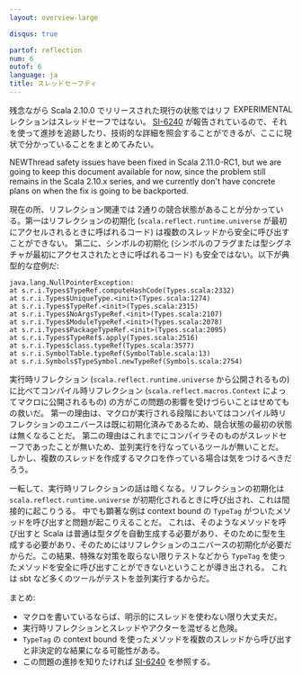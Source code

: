 ```yaml
---
layout: overview-large

disqus: true

partof: reflection
num: 6
outof: 6
language: ja
title: スレッドセーフティ
---
```


<span class="label important" style="float: right;">EXPERIMENTAL</span>

残念ながら Scala 2.10.0 でリリースされた現行の状態ではリフレクションはスレッドセーフではない。
[SI-6240](https://issues.scala-lang.org/browse/SI-6240) が報告されているので、それを使って進捗を追跡したり、技術的な詳細を照会することができるが、ここに現状で分かっていることをまとめてみたい。

<p><span class="label success">NEW</span>Thread safety issues have been fixed in Scala 2.11.0-RC1, but we are going to keep this document available for now, since the problem still remains in the Scala 2.10.x series, and we currently don't have concrete plans on when the fix is going to be backported.</p>

現在の所、リフレクション関連では 2通りの競合状態があることが分かっている。第一はリフレクションの初期化
(`scala.reflect.runtime.universe` が最初にアクセルされるときに呼ばれるコード)
は複数のスレッドから安全に呼び出すことができない。
第二に、シンボルの初期化
(シンボルのフラグまたは型シグネチャが最初にアクセスされたときに呼ばれるコード)
も安全ではない。以下が典型的な症例だ:

    java.lang.NullPointerException:
    at s.r.i.Types$TypeRef.computeHashCode(Types.scala:2332)
    at s.r.i.Types$UniqueType.<init>(Types.scala:1274)
    at s.r.i.Types$TypeRef.<init>(Types.scala:2315)
    at s.r.i.Types$NoArgsTypeRef.<init>(Types.scala:2107)
    at s.r.i.Types$ModuleTypeRef.<init>(Types.scala:2078)
    at s.r.i.Types$PackageTypeRef.<init>(Types.scala:2095)
    at s.r.i.Types$TypeRef$.apply(Types.scala:2516)
    at s.r.i.Types$class.typeRef(Types.scala:3577)
    at s.r.i.SymbolTable.typeRef(SymbolTable.scala:13)
    at s.r.i.Symbols$TypeSymbol.newTypeRef(Symbols.scala:2754)

実行時リフレクション (`scala.reflect.runtime.universe` から公開されるもの)
に比べてコンパイル時リフレクション (`scala.reflect.macros.Context` によってマクロに公開されるもの)
の方がこの問題の影響を受けづらいことはせめてもの救いだ。
第一の理由は、マクロが実行される段階においてはコンパイル時リフレクションのユニバースは既に初期化済みであるため、競合状態の最初の状態は無くなることだ。
第二の理由はこれまでにコンパイラそのものがスレッドセーフであったことが無いため、並列実行を行なっているツールが無いことだ。
しかし、複数のスレッドを作成するマクロを作っている場合は気をつけるべきだろう。

一転して、実行時リフレクションの話は暗くなる。リフレクションの初期化は
`scala.reflect.runtime.universe` が初期化されるときに呼び出され、これは間接的に起こりうる。
中でも顕著な例は context bound の `TypeTag` がついたメソッドを呼び出すと問題が起こりえることだ。
これは、そのようなメソッドを呼び出すと Scala は普通は型タグを自動生成する必要があり、そのために型を生成する必要があり、そのためにはリフレクションのユニバースの初期化が必要だからだ。この結果、特殊な対策を取らない限りテストなどから
`TypeTag` を使ったメソッドを安全に呼び出すことができないということが導き出される。
これは sbt など多くのツールがテストを並列実行するからだ。

まとめ:

<ul>
<li>マクロを書いているならば、明示的にスレッドを使わない限り大丈夫だ。</li>
<li>実行時リフレクションとスレッドやアクターを混ぜると危険。</li>
<li><code>TypeTag</code> の context bound を使ったメソッドを複数のスレッドから呼び出すと非決定的な結果になる可能性がある。</li>
<li>この問題の進捗を知りたければ <a href="https://issues.scala-lang.org/browse/SI-6240">SI-6240</a> を参照する。</li>
</ul>
